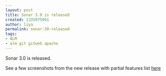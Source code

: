 ```yaml
---
layout: post
title: Sonar 3.0 is released
created: 1335975991
author: liya
permalink: sonar-30-released
tags:
- ALM
- alm git gitweb apache
---
```

<p>Sonar 3.0 is released.</p>
<p>See a few screenshots from the new release with partial features list <a href="http://www.sonarsource.org/sonar-3-0-in-screenshots/?utm_source=feedburner&amp;utm_medium=feed&amp;utm_campaign=Feed%3A+Sonar+%28Sonar%29&amp;utm_content=Google+Reader">here</a></p>
